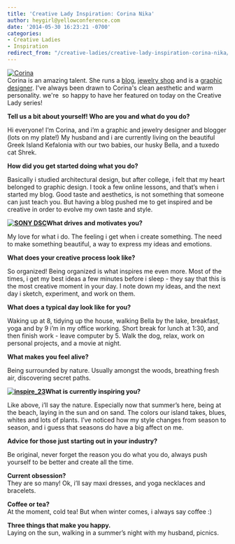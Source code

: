 ```yaml
---
title: 'Creative Lady Inspiration: Corina Nika'
author: heygirl@yellowconference.com
date: '2014-05-30 16:23:21 -0700'
categories:
- Creative Ladies
- Inspiration
redirect_from: "/creative-ladies/creative-lady-inspiration-corina-nika/"
---
```


[![Corina](https://yellow-blog-images.imgix.net/2014/05/Corina.jpg)](https://yellow-blog-images.imgix.net/2014/05/Corina.jpg)  
Corina is an amazing talent. She runs a [blog](http://www.cocorrina.com/), [jewelry shop](https://www.etsy.com/shop/Cocorrina?ref=l2-shopheader-name) and is a [graphic designer](http://cargocollective.com/corinanika). I've always been drawn to Corina's clean aesthetic and warm personality. we're  so happy to have her featured on today on the Creative Lady series!

**Tell us a bit about yourself! Who are you and what do you do?**

Hi everyone! I’m Corina, and i’m a graphic and jewelry designer and blogger (lots on my plate!) My husband and i are currently living on the beautiful Greek Island Kefalonia with our two babies, our husky Bella, and a tuxedo cat Shrek.

**How did you get started doing what you do?**

Basically i studied architectural design, but after college, i felt that my heart belonged to graphic design. I took a few online lessons, and that’s when i started my blog. Good taste and aesthetics, is not something that someone can just teach you. But having a blog pushed me to get inspired and be creative in order to evolve my own taste and style.

**[![SONY DSC](https://yellow-blog-images.imgix.net/2014/05/DSC03004.jpg)](https://yellow-blog-images.imgix.net/2014/05/DSC03004.jpg)What drives and motivates you?**

My love for what i do. The feeling i get when i create something. The need to make something beautiful, a way to express my ideas and emotions.

**What does your creative process look like?**

So organized! Being organized is what inspires me even more. Most of the times, i get my best ideas a few minutes before i sleep - they say that this is the most creative moment in your day. I note down my ideas, and the next day i sketch, experiment, and work on them.

**What does a typical day look like for you?**

Waking up at 8, tidying up the house, walking Bella by the lake, breakfast, yoga and by 9 i’m in my office working. Short break for lunch at 1:30, and then finish work - leave computer by 5\. Walk the dog, relax, work on personal projects, and a movie at night.

**What makes you feel alive?**

Being surrounded by nature. Usually amongst the woods, breathing fresh air, discovering secret paths.

**[![inspire_23](https://yellow-blog-images.imgix.net/2014/05/inspire_23.png)](https://yellow-blog-images.imgix.net/2014/05/inspire_23.png)What is currently inspiring you?**

Like above, i’ll say the nature. Especially now that summer’s here, being at the beach, laying in the sun and on sand. The colors our island takes, blues, whites and lots of plants. I’ve noticed how my style changes from season to season, and i guess that seasons do have a big affect on me.

**Advice for those just starting out in your industry?**

Be original, never forget the reason you do what you do, always push yourself to be better and create all the time.

**Current obsession?**  
They are so many! Ok, i’ll say maxi dresses, and yoga necklaces and bracelets.

**Coffee or tea?**  
At the moment, cold tea! But when winter comes, i always say coffee :)

**Three things that make you happy.**  
Laying on the sun, walking in a summer’s night with my husband, picnics.
